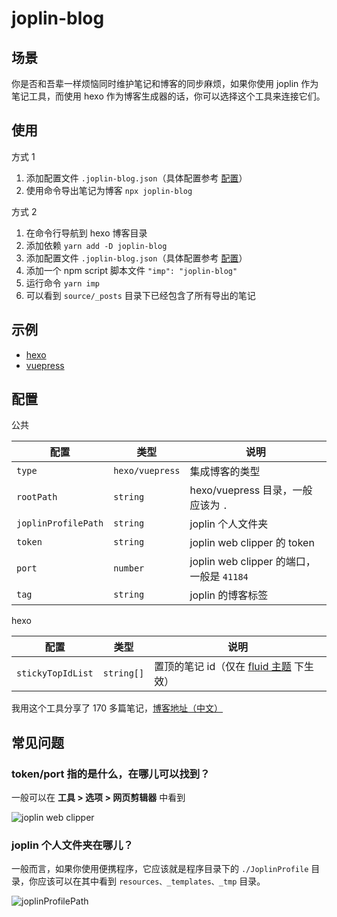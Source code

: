 # joplin-blog

## 场景

你是否和吾辈一样烦恼同时维护笔记和博客的同步麻烦，如果你使用 joplin 作为笔记工具，而使用 hexo 作为博客生成器的话，你可以选择这个工具来连接它们。

## 使用

方式 1

1. 添加配置文件 `.joplin-blog.json`（具体配置参考 [配置](#配置)）
2. 使用命令导出笔记为博客 `npx joplin-blog`

方式 2

1. 在命令行导航到 hexo 博客目录
2. 添加依赖 `yarn add -D joplin-blog`
3. 添加配置文件 `.joplin-blog.json`（具体配置参考 [配置](#配置)）
4. 添加一个 npm script 脚本文件 `"imp": "joplin-blog"`
5. 运行命令 `yarn imp`
6. 可以看到 `source/_posts` 目录下已经包含了所有导出的笔记

## 示例

- [hexo](https://github.com/rxliuli/joplin-blog/tree/master/tutorials/hexo-example)
- [vuepress](https://github.com/rxliuli/joplin-blog/tree/master/tutorials/vuepress-example)

## 配置

公共

| 配置                | 类型            | 说明                                      |
| ------------------- | --------------- | ----------------------------------------- |
| `type`              | `hexo/vuepress` | 集成博客的类型                            |
| `rootPath`          | `string`        | hexo/vuepress 目录，一般应该为 `.`        |
| `joplinProfilePath` | `string`        | joplin 个人文件夹                         |
| `token`             | `string`        | joplin web clipper 的 token               |
| `port`              | `number`        | joplin web clipper 的端口，一般是 `41184` |
| `tag`               | `string`        | joplin 的博客标签                         |

hexo

| 配置              | 类型       | 说明                                                                                                              |
| ----------------- | ---------- | ----------------------------------------------------------------------------------------------------------------- |
| `stickyTopIdList` | `string[]` | 置顶的笔记 id（仅在 [fluid 主题](https://github.com/fluid-dev/hexo-theme-fluid/blob/master/README_en.md) 下生效） |

我用这个工具分享了 170 多篇笔记，[博客地址（中文）](https://blog.rxliuli.com/)

## 常见问题

### token/port 指的是什么，在哪儿可以找到？

一般可以在 **工具 > 选项 > 网页剪辑器** 中看到

![joplin web clipper](https://img.rxliuli.com/20210316092547.png)

### joplin 个人文件夹在哪儿？

一般而言，如果你使用便携程序，它应该就是程序目录下的 `./JoplinProfile` 目录，你应该可以在其中看到 `resources、_templates、_tmp` 目录。

![joplinProfilePath](https://img.rxliuli.com/20210316092834.png)
